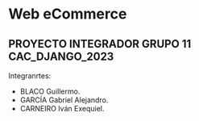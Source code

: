 # Web eCommerce
## PROYECTO INTEGRADOR GRUPO 11 CAC_DJANGO_2023

Integranrtes:

 - BLACO Guillermo.
 - GARCÍA Gabriel Alejandro.
 - CARNEIRO Iván Exequiel.